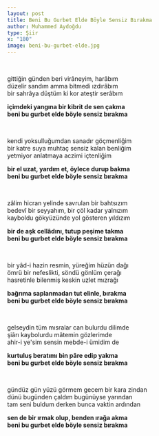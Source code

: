 ```yaml
---
layout: post
title: Beni Bu Gurbet Elde Böyle Sensiz Bırakma
author: Muhammed Aydoğdu
type: Şiir
x: "180"
image: beni-bu-gurbet-elde.jpg
---
```


<br/>

gittiğin günden beri virâneyim, harâbım  
düzelir sandım amma bitmedi ızdırâbım  
bir sahrâya düştüm ki kor ateştir serâbım  

__içimdeki yangına bir kibrit de sen çakma  
beni bu gurbet elde böyle sensiz bırakma__  

<br/>


kendi yoksulluğumdan sanadır göçmenliğim  
bir katre suya muhtaç sensiz kalan benliğim  
yetmiyor anlatmaya aczimi içtenliğim  

__bir el uzat, yardım et, öylece durup bakma  
beni bu gurbet elde böyle sensiz bırakma__  

<br/>

zâlim hicran yelinde savrulan bir bahtsızım  
bedevî bir seyyahım, bir çöl kadar yalnızım  
kayboldu gökyüzünde yol gösteren yıldızım  

__bir de aşk cellâdını, tutup peşime takma  
beni bu gurbet elde böyle sensiz bırakma__  

<br/>

bir yâd-i hazin resmin, yüreğim hüzün dağı  
ömrü bir nefeslikti, söndü gönlüm çerağı  
hasretinle bilenmiş keskin uzlet mızrağı  

__bağrıma saplanmadan tut elinle, bırakma  
beni bu gurbet elde böyle sensiz bırakma__  

<br/>

gelseydin tüm mısralar can bulurdu dilimde  
şiârı kaybolurdu mâtemin gözlerimde  
ahir-i ye'sim sensin mebde-i ümidim de  

__kurtuluş beratımı bin pâre edip yakma  
beni bu gurbet elde böyle sensiz bırakma__  

<br/>

gündüz gün yüzü görmem gecem bir kara zindan  
dünü bugünden çaldım bugünüyse yarından  
tam seni buldum derken bunca vaktin ardından  

__sen de bir ırmak olup, benden ırağa akma  
beni bu gurbet elde böyle sensiz bırakma__  
